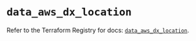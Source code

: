 # `data_aws_dx_location`

Refer to the Terraform Registry for docs: [`data_aws_dx_location`](https://registry.terraform.io/providers/hashicorp/aws/6.4.0/docs/data-sources/dx_location).

